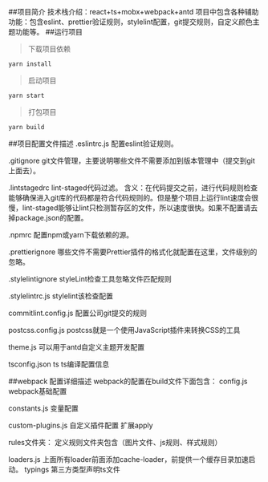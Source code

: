 ##项目简介
  技术栈介绍：react+ts+mobx+webpack+antd 
  项目中包含各种辅助功能：包含eslint、prettier验证规则，stylelint配置，git提交规则，自定义颜色主题功能等。
##运行项目
> 下载项目依赖
```bash
yarn install
```  
> 启动项目
```bash
yarn start
``` 
> 打包项目
```bash
yarn build
``` 

##项目配置文件描述
.eslintrc.js 配置eslint验证规则。

.gitignore git文件管理，主要说明哪些文件不需要添加到版本管理中（提交到git上面去）。

.lintstagedrc  lint-staged代码过滤。 含义：在代码提交之前，进行代码规则检查能够确保进入git库的代码都是符合代码规则的。但是整个项目上运行lint速度会很慢，lint-staged能够让lint只检测暂存区的文件，所以速度很快。如果不配置请去掉package.json的配置。

.npmrc 配置npm或yarn下载依赖的源。

.prettierignore 哪些文件不需要Prettier插件的格式化就配置在这里，文件级别的忽略。

.stylelintignore styleLint检查工具忽略文件匹配规则

.stylelintrc.js  stylelint该检查配置

commitlint.config.js 配置公司git提交的规则

postcss.config.js postcss就是一个使用JavaScript插件来转换CSS的工具

theme.js 可以用于antd自定义主题开发配置

tsconfig.json ts ts编译配置信息

##webpack 配置详细描述 webpack的配置在build文件下面包含：
config.js webpack基础配置

constants.js 变量配置

custom-plugins.js 自定义插件配置 扩展apply

rules文件夹：
  定义规则文件夹包含（图片文件、js规则、样式规则） 
  
  loaders.js 上面所有loader前面添加cache-loader，前提供一个缓存目录加速启动。
typings 第三方类型声明ts文件
